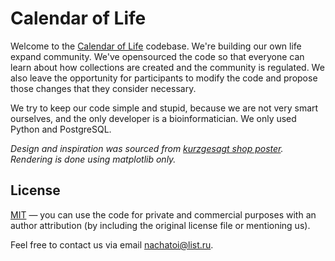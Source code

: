# Calendar of Life 

Welcome to the [Calendar of Life](https://t.me/TimeGridBot) codebase. We're building our own life expand community. We've opensourced the code so that everyone can learn about how collections are created and the community is regulated. We also leave the opportunity for participants to modify the code and propose those changes that they consider necessary.

We try to keep our code simple and stupid, because we are not very smart ourselves, and the only developer is a bioinformatician. We only used Python and PostgreSQL. 

_Design and inspiration was sourced from [kurzgesagt shop poster](https://shop-us.kurzgesagt.org/collections/posters/products/lifespan-calendar-poster). Rendering is done using matplotlib only._

## License 

[MIT](LICENSE.md) — you can use the code for private and commercial purposes with an author attribution (by including the original license file or mentioning us).

Feel free to contact us via email [nachatoi@list.ru](mailto:nachatoi@list.ru).

